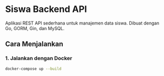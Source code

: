 # Siswa Backend API

Aplikasi REST API sederhana untuk manajemen data siswa. Dibuat dengan Go, GORM, Gin, dan MySQL.

## Cara Menjalankan

### 1. Jalankan dengan Docker

```bash
docker-compose up --build
